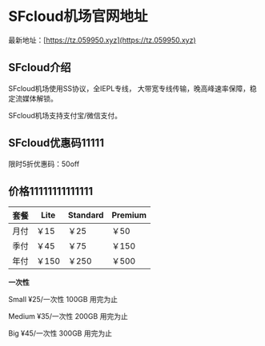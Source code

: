 # SFcloud机场官网地址

最新地址：[https://tz.059950.xyz](https://tz.059950.xyz)

## SFcloud介绍

SFcloud机场使用SS协议，全IEPL专线， 大带宽专线传输，晚高峰速率保障，稳定流媒体解锁。

SFcloud机场支持支付宝/微信支付。

## SFcloud优惠码11111

限时5折优惠码：50off

## 价格11111111111111

|套餐|Lite|Standard|Premium|
|----|----|----|----|
|月付|￥15|￥25|￥50|
|季付|￥45|￥75|￥150|
|年付|￥150|￥250|￥500|

**一次性**

Small ¥25/一次性 100GB 用完为止

Medium ¥35/一次性 200GB 用完为止

Big ¥45/一次性 300GB 用完为止
